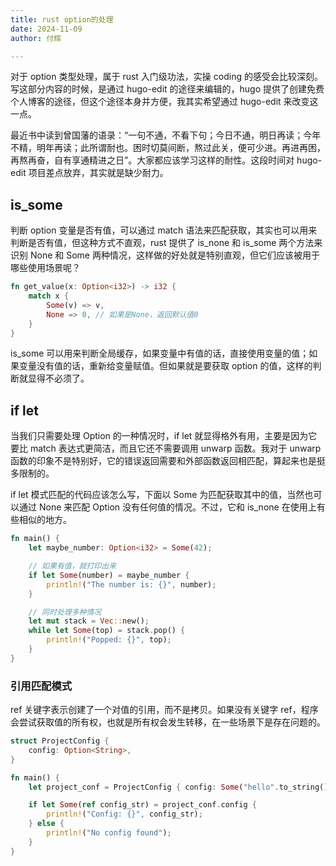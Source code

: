 ```yaml
---
title: rust option的处理
date: 2024-11-09
author: 付辉

---
```


对于 option 类型处理，属于 rust 入门级功法，实操 coding 的感受会比较深刻。写这部分内容的时候，是通过 hugo-edit 的途径来编辑的，hugo 提供了创建免费个人博客的途径，但这个途径本身并方便，我其实希望通过 hugo-edit 来改变这一点。

最近书中读到曾国藩的语录：“一句不通，不看下句；今日不通，明日再读；今年不精，明年再读；此所谓耐也。困时切莫间断，熬过此关，便可少进。再进再困，再熬再奋，自有享通精进之日”。大家都应该学习这样的耐性。这段时间对 hugo-edit 项目差点放弃，其实就是缺少耐力。

## is_some
判断 option 变量是否有值，可以通过 match 语法来匹配获取，其实也可以用来判断是否有值，但这种方式不直观，rust 提供了 is_none 和 is_some 两个方法来识别 None 和 Some 两种情况，这样做的好处就是特别直观，但它们应该被用于哪些使用场景呢？

```rust
fn get_value(x: Option<i32>) -> i32 {
    match x {
        Some(v) => v,
        None => 0, // 如果是None，返回默认值0
    }
}
```

is_some 可以用来判断全局缓存，如果变量中有值的话，直接使用变量的值；如果变量没有值的话，重新给变量赋值。但如果就是要获取 option 的值，这样的判断就显得不必须了。

## if let
当我们只需要处理 Option 的一种情况时，if let 就显得格外有用，主要是因为它要比 match 表达式更简洁，而且它还不需要调用 unwarp 函数。我对于 unwarp 函数的印象不是特别好，它的错误返回需要和外部函数返回相匹配，算起来也是挺多限制的。

if let 模式匹配的代码应该怎么写，下面以 Some 为匹配获取其中的值，当然也可以通过 None 来匹配 Option 没有任何值的情况。不过，它和 is_none 在使用上有些相似的地方。

```rust
fn main() {
    let maybe_number: Option<i32> = Some(42);

    // 如果有值，就打印出来
    if let Some(number) = maybe_number {
        println!("The number is: {}", number);
    }

    // 同时处理多种情况
    let mut stack = Vec::new();
    while let Some(top) = stack.pop() {
        println!("Popped: {}", top);
    }
}
```

### 引用匹配模式
ref 关键字表示创建了一个对值的引用，而不是拷贝。如果没有关键字 ref，程序会尝试获取值的所有权，也就是所有权会发生转移，在一些场景下是存在问题的。

```rust
struct ProjectConfig {
    config: Option<String>,
}

fn main() {
    let project_conf = ProjectConfig { config: Some("hello".to_string()) };

    if let Some(ref config_str) = project_conf.config {
        println!("Config: {}", config_str);
    } else {
        println!("No config found");
    }
}
```